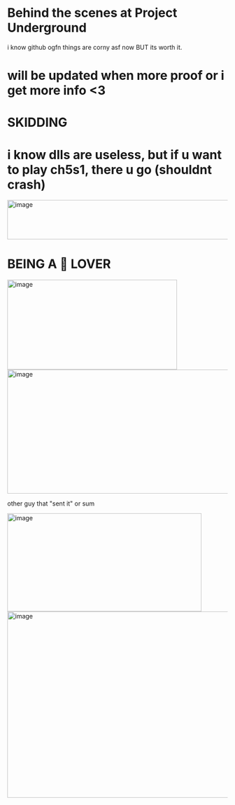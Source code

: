 # Behind the scenes at Project Underground
i know github ogfn things are corny asf now BUT its worth it.
# will be updated when more proof or i get more info <3
# SKIDDING 

# i know dlls are useless, but if u want to play ch5s1, there u go (shouldnt crash)

<img width="1047" height="90" alt="image" src="https://github.com/user-attachments/assets/6d6671f5-4660-4ab5-9db3-aed0454df8f8" />

# BEING A 🍕 LOVER 

<img width="388" height="205" alt="image" src="https://github.com/user-attachments/assets/7448258a-be8c-4980-9e88-980310f28b31" />


<img width="793" height="283" alt="image" src="https://github.com/user-attachments/assets/a95937b5-5dfb-4b02-a5bb-9c92d926da5f" />



other guy that "sent it" or sum 


<img width="444" height="224" alt="image" src="https://github.com/user-attachments/assets/4d1ab5cb-73bf-4b8b-9cd4-3d8628678522" />

<img width="669" height="425" alt="image" src="https://github.com/user-attachments/assets/06d41473-6507-406d-8e66-1fd7eea2075e" />
